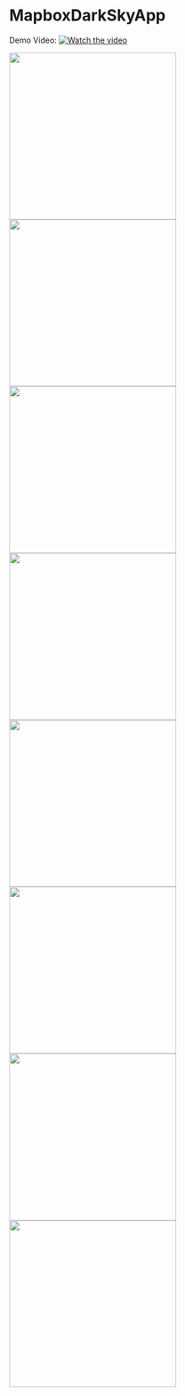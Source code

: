 # MapboxDarkSkyApp

Demo Video:
[![Watch the video](https://raw.githubusercontent.com/kamleshsahu/MapboxDarkSkyApp/master/Readme/video%20captcha.jpeg?token=AF733CM733WRIRQ5Y3PHHVK5NQVCU)](https://drive.google.com/file/d/1RJ94EShAeOVk_cGi6WuSN6jQTbJS9FCV/preview)

<img src="https://raw.githubusercontent.com/kamleshsahu/MapboxDarkSkyApp/master/Readme/form_fill_blank.jpeg?token=AF733CICOS66JZJAXX6ADG25NQQRU" width="300">
<img src="https://raw.githubusercontent.com/kamleshsahu/MapboxDarkSkyApp/master/Readme/select%20Start%20and%20Destination.jpeg?token=AF733CKTDKGQ5E33W6NPXVK5NQQUA" width="300">
<img src="https://raw.githubusercontent.com/kamleshsahu/MapboxDarkSkyApp/master/Readme/form_fill_filled.jpeg?token=AF733CLINEZAY4YSM34H6YK5NQQSI" width="300">
<img src="https://raw.githubusercontent.com/kamleshsahu/MapboxDarkSkyApp/master/Readme/map%20activity.jpeg?token=AF733COONTCXF7ZBRPZ46KC5NQQTG" width="300">
<img src="https://raw.githubusercontent.com/kamleshsahu/MapboxDarkSkyApp/master/Readme/weather%20with%20route%20list%20view.jpeg?token=AF733CMZDLUJWEH6W2MHL325NQQVO" width="300">
<img src="https://raw.githubusercontent.com/kamleshsahu/MapboxDarkSkyApp/master/Readme/loading%20weather.jpeg?token=AF733CONE337LZNVQZK3QZS5NQQSW" width="300">
<img src="https://raw.githubusercontent.com/kamleshsahu/MapboxDarkSkyApp/master/Readme/weather%20loaded.jpeg?token=AF733CMXG4534A6IO2AXDZ25NQQVA" width="300">
<img src="https://raw.githubusercontent.com/kamleshsahu/MapboxDarkSkyApp/master/Readme/Navigate%20Route.jpeg?token=AF733CIGEVU3WKKXJS2ZLV25NQQRA" width="300">

